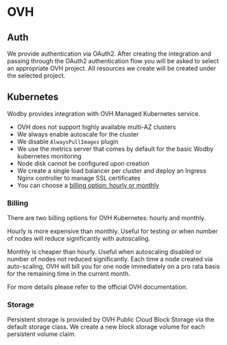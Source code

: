 # OVH

## Auth

We provide authentication via OAuth2. After creating the integration and passing through the OAuth2 authentication flow you will be asked to select an appropriate OVH project. All resources we create will be created under the selected project.

## Kubernetes

Wodby provides integration with OVH Managed Kubernetes service. 

- OVH does not support highly available multi-AZ clusters
- We always enable autoscale for the cluster
- We disable `AlwaysPullImages` plugin
- We use the metrics server that comes by default for the basic Wodby kubernetes monitoring
- Node disk cannot be configured upon creation
- We create a single load balancer per cluster and deploy an Ingress Nginx controller to manage SSL certificates  
- You can choose a [billing option: hourly or monthly](#billing) 

### Billing

There are two billing options for OVH Kubernetes: hourly and monthly.

Hourly is more expensive than monthly. Useful for testing or when number of nodes will reduce significantly with autoscaling. 

Monthly is cheaper than hourly. Useful when autoscaling disabled or number of nodes not reduced significantly. Each time a node created via auto-scaling, OVH will bill you for one node immediately on a pro rata basis for the remaining time in the current month.

For more details please refer to the official OVH documentation.

### Storage

Persistent storage is provided by OVH Public Cloud Block Storage via the default storage class. We create a new block storage volume for each persistent volume claim.
